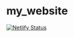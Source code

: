 # my_website
[![Netlify Status](https://api.netlify.com/api/v1/badges/b04db425-31d9-41ae-956c-fdec691aa0fb/deploy-status)](https://app.netlify.com/sites/youssefsafi/deploys)
